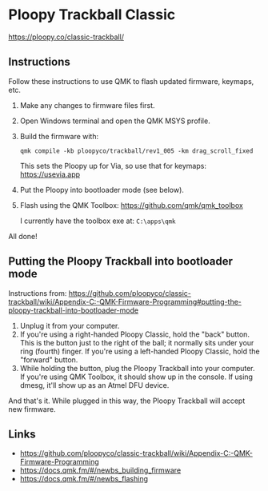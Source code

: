 # Ploopy Trackball Classic
https://ploopy.co/classic-trackball/

## Instructions
Follow these instructions to use QMK to flash updated firmware, keymaps, etc.

1. Make any changes to firmware files first.
2. Open Windows terminal and open the QMK MSYS profile.
3. Build the firmware with:
    ```
    qmk compile -kb ploopyco/trackball/rev1_005 -km drag_scroll_fixed
    ```

    This sets the Ploopy up for Via, so use that for keymaps:
    https://usevia.app

4. Put the Ploopy into bootloader mode (see below).
5. Flash using the QMK Toolbox: https://github.com/qmk/qmk_toolbox

    I currently have the toolbox exe at: `C:\apps\qmk`

All done!

## Putting the Ploopy Trackball into bootloader mode
Instructions from: https://github.com/ploopyco/classic-trackball/wiki/Appendix-C:-QMK-Firmware-Programming#putting-the-ploopy-trackball-into-bootloader-mode

1. Unplug it from your computer.
2. If you're using a right-handed Ploopy Classic, hold the "back" button. This is the button just to the right of the ball; it normally sits under your ring (fourth) finger. If you're using a left-handed Ploopy Classic, hold the "forward" button.
3. While holding the button, plug the Ploopy Trackball into your computer. If you're using QMK Toolbox, it should show up in the console. If using dmesg, it'll show up as an Atmel DFU device.

And that's it. While plugged in this way, the Ploopy Trackball will accept new firmware.

## Links
- https://github.com/ploopyco/classic-trackball/wiki/Appendix-C:-QMK-Firmware-Programming
- https://docs.qmk.fm/#/newbs_building_firmware
- https://docs.qmk.fm/#/newbs_flashing
